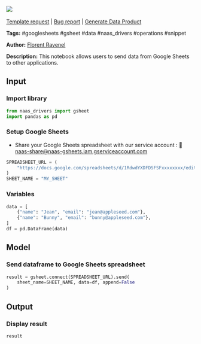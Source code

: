 <a href="https://app.naas.ai/user-redirect/naas/downloader?url=https://raw.githubusercontent.com/jupyter-naas/awesome-notebooks/master/Google%20Sheets/Google_Sheets_Send_data.ipynb" target="_parent"><img src="https://naasai-public.s3.eu-west-3.amazonaws.com/open_in_naas.svg"/></a><br><br><a href="https://github.com/jupyter-naas/awesome-notebooks/issues/new?assignees=&labels=&template=template-request.md&title=Tool+-+Action+of+the+notebook+">Template request</a> | <a href="https://github.com/jupyter-naas/awesome-notebooks/issues/new?assignees=&labels=bug&template=bug_report.md&title=Google+Sheets+-+Send+data:+Error+short+description">Bug report</a> | <a href="https://app.naas.ai/user-redirect/naas/downloader?url=https://raw.githubusercontent.com/jupyter-naas/awesome-notebooks/master/Naas/Naas_Start_data_product.ipynb" target="_parent">Generate Data Product</a>

**Tags:** #googlesheets #gsheet #data #naas_drivers #operations #snippet

**Author:** [Florent Ravenel](https://www.linkedin.com/in/florent-ravenel/)

**Description:** This notebook allows users to send data from Google Sheets to other applications.

## Input

### Import library


```python
from naas_drivers import gsheet
import pandas as pd
```

### Setup Google Sheets
- Share your Google Sheets spreadsheet with our service account : 🔗 naas-share@naas-gsheets.iam.gserviceaccount.com


```python
SPREADSHEET_URL = (
    "https://docs.google.com/spreadsheets/d/1RdwdYXDFDSFSFxxxxxxxx/edit#gid=XXXXXXXX33"
)
SHEET_NAME = "MY_SHEET"
```

### Variables


```python
data = [
    {"name": "Jean", "email": "jean@appleseed.com"},
    {"name": "Bunny", "email": "bunny@appleseed.com"},
]
df = pd.DataFrame(data)
```

## Model

### Send dataframe to Google Sheets spreadsheet


```python
result = gsheet.connect(SPREADSHEET_URL).send(
    sheet_name=SHEET_NAME, data=df, append=False
)
```

## Output

### Display result


```python
result
```
